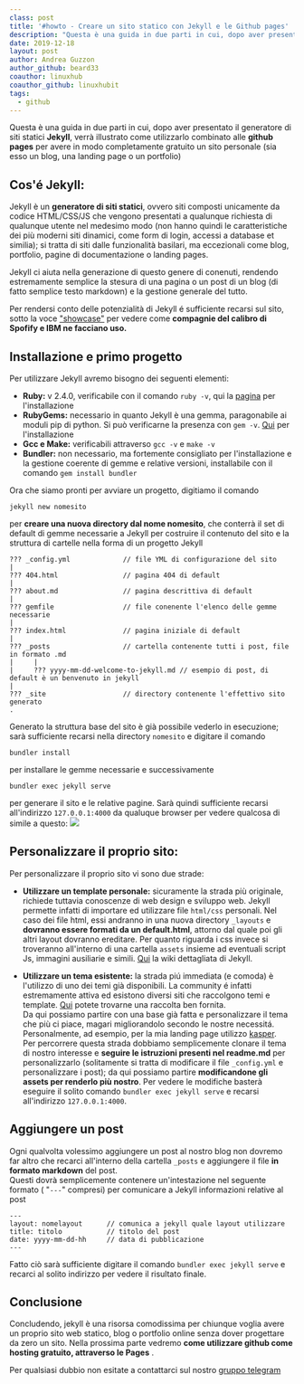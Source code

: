 ```yaml
---
class: post
title: '#howto - Creare un sito statico con Jekyll e le Github pages'
description: "Questa è una guida in due parti in cui, dopo aver presentato il generatore di siti statici Jekyll.."
date: 2019-12-18
layout: post
author: Andrea Guzzon
author_github: beard33
coauthor: linuxhub
coauthor_github: linuxhubit
tags:
  - github
---
```

Questa è una guida in due parti in cui, dopo aver presentato il generatore di siti statici **Jekyll**, verrà illustrato come utilizzarlo combinato alle **github pages** per avere in modo completamente gratuito un sito personale (sia esso un blog, una landing page o un portfolio)

## Cos'é Jekyll:

Jekyll è un **generatore di siti statici**, ovvero siti composti unicamente da codice HTML/CSS/JS che vengono presentati a qualunque richiesta di qualunque utente nel medesimo modo (non hanno quindi le caratteristiche dei più moderni siti dinamici, come form di login, accessi a database et similia); si tratta di siti dalle funzionalità basilari, ma eccezionali come blog, portfolio, pagine di documentazione o landing pages.  

Jekyll ci aiuta nella generazione di questo genere di conenuti, rendendo estremamente semplice la stesura di una pagina o un post di un blog (di fatto semplice testo markdown) e la gestione generale del tutto.  

Per rendersi conto delle potenzialità di Jekyll é sufficiente recarsi sul sito, sotto la voce ["showcase"](https://jekyllrb.com/showcase/) per vedere come **compagnie del calibro di Spofify e IBM ne facciano uso.**

## Installazione e primo progetto
Per utilizzare Jekyll avremo bisogno dei seguenti elementi:

*   **Ruby:** v 2.4.0, verificabile con il comando `ruby -v`, qui la [pagina](https://www.ruby-lang.org/en/downloads/) per l'installazione
*   **RubyGems:** necessario in quanto Jekyll è una gemma, paragonabile ai moduli pip di python. Si può verificarne la presenza con `gem -v`. [Qui](https://rubygems.org/pages/download) per l'installazione
*   **Gcc e Make:** verificabili attraverso `gcc -v` e `make -v`
*   **Bundler:** non necessario, ma fortemente consigliato per l'installazione e la gestione coerente di gemme e relative versioni, installabile con il comando `gem install bundler`

Ora che siamo pronti per avviare un progetto, digitiamo il comando

    jekyll new nomesito

per **creare una nuova directory dal nome nomesito**, che conterrà il set di default di gemme necessarie a Jekyll per costruire il contenuto del sito e la struttura di cartelle nella forma di un progetto Jekyll

    ??? _config.yml             // file YML di configurazione del sito
    |
    ??? 404.html                // pagina 404 di default
    |
    ??? about.md                // pagina descrittiva di default
    |
    ??? gemfile                 // file conenente l'elenco delle gemme necessarie
    |  
    ??? index.html              // pagina iniziale di default
    | 
    ??? _posts                  // cartella contenente tutti i post, file in formato .md
    |     |
    |     ??? yyyy-mm-dd-welcome-to-jekyll.md // esempio di post, di default è un benvenuto in jekyll
    |
    ??? _site                   // directory contenente l'effettivo sito generato
    .

Generato la struttura base del sito è già possibile vederlo in esecuzione; sarà sufficiente recarsi nella directory `nomesito` e digitare il comando

    bundler install

per installare le gemme necessarie e successivamente

    bundler exec jekyll serve

per generare il sito e le relative pagine. Sarà quindi sufficiente recarsi all'indirizzo `127.0.0.1:4000` da qualuque browser per vedere qualcosa di simile a questo: ![](https://i.ibb.co/NSGSSvy/jekyllsite.png)

## Personalizzare il proprio sito:

Per personalizzare il proprio sito vi sono due strade:

*   **Utilizzare un template personale:** sicuramente la strada più originale, richiede tuttavia conoscenze di web design e sviluppo web. Jekyll permette infatti di importare ed utilizzare file `html/css` personali. Nel caso dei file html, essi andranno in una nuova directory `_layouts` e **dovranno essere formati da un default.html**, attorno dal quale poi gli altri layout dovranno ereditare. Per quanto riguarda i css invece si troveranno all'interno di una cartella `assets` insieme ad eventuali script Js, immagini ausiliarie e simili. [Qui](https://jekyllrb.com/docs/layouts/) la wiki dettagliata di Jekyll.

*   **Utilizzare un tema esistente:** la strada piú immediata (e comoda) è l'utilizzo di uno dei temi già disponibili. La community é infatti estremamente attiva ed esistono diversi siti che raccolgono temi e template. [Qui](http://jekyllthemes.org/) potete trovarne una raccolta ben fornita. <br>
Da qui possiamo partire con una base già fatta e personalizzare il tema che più ci piace, magari migliorandolo secondo le nostre necessitá. Personalmente, ad esempio, per la mia landing page utilizzo [kasper](https://github.com/rosario/kasper).  
    Per percorrere questa strada dobbiamo semplicemente clonare il tema di nostro interesse e **seguire le istruzioni presenti nel readme.md** per personalizzarlo (solitamente si tratta di modificare il file `_config.yml` e personalizzare i post); da qui possiamo partire **modificandone gli assets per renderlo più nostro**. Per vedere le modifiche basterà eseguire il solito comando `bundler exec jekyll serve` e recarsi all'indirizzo `127.0.0.1:4000`.

## Aggiungere un post

Ogni qualvolta volessimo aggiungere un post al nostro blog non dovremo far altro che recarci all'interno della cartella `_posts` e aggiungere il file **in formato markdown** del post.  
Questi dovrà semplicemente contenere un'intestazione nel seguente formato ( "`---`" compresi) per comunicare a Jekyll informazioni relative al post

    ---
    layout: nomelayout      // comunica a jekyll quale layout utilizzare
    title: titolo           // titolo del post
    date: yyyy-mm-dd-hh     // data di pubblicazione
    ---

Fatto ciò sarà sufficiente digitare il comando `bundler exec jekyll serve` e recarci al solito indirizzo per vedere il risultato finale.  

## Conclusione

Concludendo, jekyll è una risorsa comodissima per chiunque voglia avere un proprio sito web statico, blog o portfolio online senza dover progettare da zero un sito. Nella prossima parte vedremo **come utilizzare github come hosting gratuito, attraverso le Pages** .

Per qualsiasi dubbio non esitate a contattarci sul nostro [gruppo telegram](https://linuxhub.it/t.me/gentedilinux)